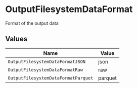 # OutputFilesystemDataFormat

Format of the output data


## Values

| Name                                | Value                               |
| ----------------------------------- | ----------------------------------- |
| `OutputFilesystemDataFormatJSON`    | json                                |
| `OutputFilesystemDataFormatRaw`     | raw                                 |
| `OutputFilesystemDataFormatParquet` | parquet                             |